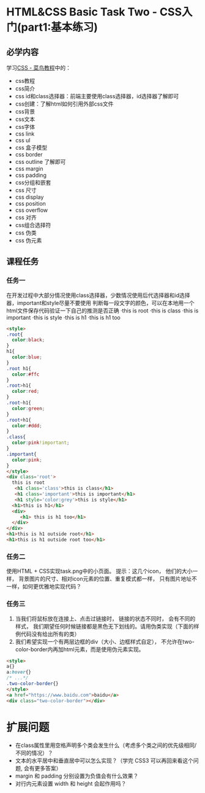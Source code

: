 # HTML&CSS Basic Task Two - CSS入门(part1:基本练习)
## 必学内容
学习[CSS - 菜鸟教程](https://www.runoob.com/css/css-examples.html)中的：
  - css教程
  - css简介
  - css id和class选择器：前端主要使用class选择器，id选择器了解即可
  - css创建：了解html如何引用外部css文件
  - css背景
  - css文本
  - css字体
  - css link
  - css ul
  - css 盒子模型
  - css border
  - css outline 了解即可
  - css margin
  - css padding
  - css分组和嵌套
  - css 尺寸
  - css display
  - css position
  - css overflow
  - css 对齐
  - css组合选择符
  - css 伪类
  - css 伪元素

## 课程任务
### 任务一
在开发过程中大部分情况使用class选择器，少数情况使用后代选择器和id选择器，important和style尽量不要使用
判断每一段文字的颜色，可以在本地用一个html文件保存代码验证一下自己的推测是否正确
·this is root
·this is class
·this is important
·this is style
·this is h1
·this is h1 too
```html
<style>
.root{
  color:black;
}
h1{
  color:blue;
}
.root h1{
  color:#ffc
}
.root>h1{
  color:red;
}
.root~h1{
  color:green;
}
.root+h1{
  color:#ddd;
}
.class{
  color:pink!important;
}
.important{
  color:pink;
}
</style>
<div class='root'> 
  this is root
   <h1 class='class'>this is class</h1>
   <h1 class='important'>this is important</h1>
   <h1 style='color:grey'>this is style</h1>
  <h1>this is h1</h1>
  <div>
     <h1> this is h1 too</h1>
  </div>
</div>
<h1>this is h1 outside root</h1>
<h1>this is h1 outside root too</h1>
```
### 任务二
使用HTML + CSS实现task.png中的小页面。
提示：这几个icon， 他们的大小一样， 背景图片的尺寸、相对icon元素的位置、重复模式都一样， 只有图片地址不一样，如何更优雅地实现代码？

### 任务三
1. 当我们将鼠标放在连接上、点击过链接时， 链接的状态不同时， 会有不同的样式， 我们期望任何时候链接都是黑色无下划线的。请用伪类实现（下面的样例代码没有给出所有的类）
2. 我们希望实现一个有两层边框的div（大小、边框样式自定）， 不允许在two-color-border内再加html元素，而是使用伪元素实现。
```html
<style>
a{}
a:hover{}
/* ...*/
.two-color-border{}
</style>
<a href="https://www.baidu.com">baidu</a>
<div class="two-color-border"></div>
```
# 扩展问题
+ 在class属性里用空格声明多个类会发生什么（考虑多个类之间的优先级相同/不同的情况）？
+ 文本的水平居中和垂直居中可以怎么实现？（学完 CSS3 可以再回来看这个问题, 会有更多答案）
+ margin 和 padding 分别设置为负值会有什么效果？
+ 对行内元素设置 width 和 height 会起作用吗？